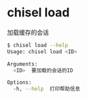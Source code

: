 # chisel load

加载缓存的会话

```bash
$ chisel load --help
Usage: chisel load <ID>

Arguments:
  <ID>  要加载的会话的ID

Options:
  -h, --help  打印帮助信息
```